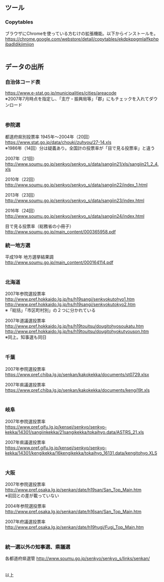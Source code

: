 ## ツール
### Copytables
ブラウザにChromeを使っている方むけの拡張機能。以下からインストールを。  
https://chrome.google.com/webstore/detail/copytables/ekdpkppgmlalfkphpibadldikjimijon  
　

## データの出所

### 自治体コード表
https://www.e-stat.go.jp/municipalities/cities/areacode  
※2007年7月時点を指定し、「支庁・振興局等」「郡」にもチェックを入れてダウンロード  
　

###  参院選
都道府県別投票率 1945年～2004年（20回）  
https://www.stat.go.jp/data/chouki/zuhyou/27-14.xls  
※1986年（14回）分は疑義あり。全国計の投票率が「目で見る投票率」と違う  

2007年（21回）  
http://www.soumu.go.jp/senkyo/senkyo_s/data/sangiin21/xls/sangiin21_2_4.xls  

2010年（22回）  
http://www.soumu.go.jp/senkyo/senkyo_s/data/sangiin22/index_1.html  

2013年（23回）  
http://www.soumu.go.jp/senkyo/senkyo_s/data/sangiin23/index.html  

2016年（24回）  
http://www.soumu.go.jp/senkyo/senkyo_s/data/sangiin24/index.html  

目で見る投票率（総務省の小冊子）  
http://www.soumu.go.jp/main_content/000365958.pdf  


### 統一地方選
平成19年 地方選挙結果調  
http://www.soumu.go.jp/main_content/000164114.pdf  
　

### 北海道  
2007年参院選投票率  
http://www.pref.hokkaido.lg.jp/hs/h19sangi/senkyokutohyo1.htm  
http://www.pref.hokkaido.lg.jp/hs/h19sangi/senkyokutokyo2.htm  
※「総括」「市区町村別」の２つに分かれている  

2007年道議選投票率  
http://www.pref.hokkaido.lg.jp/hs/h19touitsu/dougitohyosoukatu.htm  
http://www.pref.hokkaido.lg.jp/hs/h19touitsu/dougitohyokutyouson.htm  
※同上。知事選も同日  
　
### 千葉
2007年参院選投票率  
https://www.pref.chiba.lg.jp/senkan/kakokekka/documents/st0729.xlsx  

2007年県議選投票率  
https://www.pref.chiba.lg.jp/senkan/kakokekka/documents/kengi19t.xls  
　
### 岐阜
2007年参院選投票率  
https://www.pref.gifu.lg.jp/kensei/senkyo/senkyo-kekka/14301/sangiinkekka/21sangikekka/tokaihyo.data/ASTRS_21.xls  

2007年県議選投票率  
https://www.pref.gifu.lg.jp/kensei/senkyo/senkyo-kekka/14301/kengikekka/16kengikekka/tokaihyo_16131.data/kengitohyo.XLS  
　
### 大阪
2007年参院選投票率  
http://www.pref.osaka.lg.jp/senkan/date/h19san/San_Top_Main.htm  
※前回との差が載っていない  

2004年参院選投票率  
http://www.pref.osaka.lg.jp/senkan/date/h16san/San_Top_Main.htm  

2007年府議選投票率  
http://www.pref.osaka.lg.jp/senkan/date/h19hugi/Fugi_Top_Main.htm  
　　
### 統一選以外の知事選、県議選
各都道府県選管
http://www.soumu.go.jp/senkyo/senkyo_s/links/senkan/  
　

以上